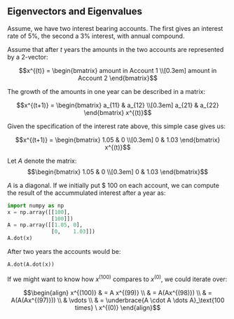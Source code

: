 ## Eigenvectors and Eigenvalues

Assume, we have two interest bearing accounts. The first gives an interest rate of 5%, the second a 3% interest, with annual compound.

Assume that after $t$ years the amounts in the two accounts are represented by a 2-vector:

$$x^{(t)} = \begin{bmatrix}
 amount in Account 1 \\[0.3em]
 amount in Account 2
\end{bmatrix}$$

The growth of the amounts in one year can be described in a matrix:

$$x^{(t+1)} = \begin{bmatrix}
 a_{11} & a_{12} \\[0.3em]
 a_{21} & a_{22}
\end{bmatrix} x^{(t)}$$

Given the specification of the interest rate above, this simple case gives us:

$$x^{(t+1)} = \begin{bmatrix}
 1.05 & 0    \\[0.3em]
 0    & 1.03
\end{bmatrix} x^{(t)}$$

Let $A$ denote the matrix: 
$$\begin{bmatrix}
 1.05 & 0    \\[0.3em]
 0    & 1.03
\end{bmatrix}$$

$A$ is a diagonal. If we initially put \$ 100 on each account, we can compute the result of the accummulated interest after a year as:

```python
import numpy as np
x = np.array([[100],
              [100]])
A = np.array([[1.05, 0],
              [0,    1.03]])
A.dot(x)
```


After two years the accounts would be:

```python
A.dot(A.dot(x))
```

If we might want to know how $x^{(100)}$ compares to $x^{(0)}$, we could iterate over:

$$\begin{align}
x^{(100)} & = A x^{(99)} \\
          & = A(Ax^{(98)}) \\
          & = A(A(Ax^{(97)})) \\
          & \vdots \\
          & = \underbrace{A \cdot A \dots A}_\text{100 times} \ x^{(0)} 
\end{align}$$

